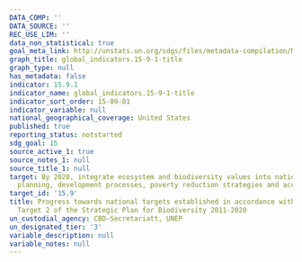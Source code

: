 ```yaml
---
DATA_COMP: ''
DATA_SOURCE: ''
REC_USE_LIM: ''
data_non_statistical: true
goal_meta_link: http://unstats.un.org/sdgs/files/metadata-compilation/Metadata-Goal-15.pdf
graph_title: global_indicators.15-9-1-title
graph_type: null
has_metadata: false
indicator: 15.9.1
indicator_name: global_indicators.15-9-1-title
indicator_sort_order: 15-09-01
indicator_variable: null
national_geographical_coverage: United States
published: true
reporting_status: notstarted
sdg_goal: 15
source_active_1: true
source_notes_1: null
source_title_1: null
target: By 2020, integrate ecosystem and biodiversity values into national and local
  planning, development processes, poverty reduction strategies and accounts.
target_id: '15.9'
title: Progress towards national targets established in accordance with Aichi Biodiversity
  Target 2 of the Strategic Plan for Biodiversity 2011-2020
un_custodial_agency: CBD-Secretariatt, UNEP
un_designated_tier: '3'
variable_description: null
variable_notes: null
---
```

